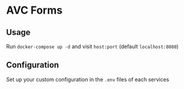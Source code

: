 # AVC Forms

## Usage
Run `docker-compose up -d` and visit `host:port` (default `localhost:8080`)

## Configuration
Set up your custom configuration in the `.env` files of each services
